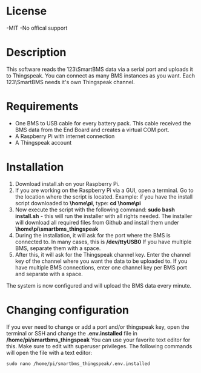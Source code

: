 # License
-MIT
-No offical support

# Description
This software reads the 123\SmartBMS data via a serial port and uploads it to Thingspeak.
You can connect as many BMS instances as you want. Each 123\SmartBMS needs it's own Thingspeak channel.

# Requirements
- One BMS to USB cable for every battery pack. This cable received the BMS data from the End Board and creates a virtual COM port.
- A Raspberry Pi with internet connection
- A Thingspeak account

# Installation
1. Download install.sh on your Raspberry Pi.
2. If you are working on the Raspberry Pi via a GUI, open a terminal. Go to the location where the script is located. Example: if you have the install script downloaded to **\home\pi**, type: **cd \home\pi**
3. Now execute the script with the following command: **sudo bash install.sh** - this will run the installer with all rights needed. The installer will download all required files from Github and install them under **\home\pi\smartbms_thingspeak**
4. During the installation, it will ask for the port where the BMS is connected to. In many cases, this is **/dev/ttyUSB0** If you have multiple BMS, separate them with a space.
5. After this, it will ask for the Thingspeak channel key. Enter the channel key of the channel where you want the data to be uploaded to. If you have multiple BMS connections, enter one channel key per BMS port and separate with a space.

The system is now configured and will upload the BMS data every minute.

# Changing configuration
If you ever need to change or add a port and/or thingspeak key, open the terminal or SSH and change the **.env.installed** file in **/home/pi/smartbms_thingspeak**
You can use your favorite text editor for this. Make sure to edit with superuser privileges.
The following commands will open the file with a text editor:
```
sudo nano /home/pi/smartbms_thingspeak/.env.installed
```